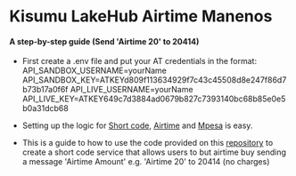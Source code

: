 # Kisumu LakeHub Airtime Manenos
#### A step-by-step guide (Send 'Airtime 20' to 20414)

- First create a .env file and put your AT credentials in the format:
API_SANDBOX_USERNAME=yourName
API_SANDBOX_KEY=ATKEYd809f113634929f7c43c45508d8e247f86d7b73b17a0f6f
API_LIVE_USERNAME=yourName
API_LIVE_KEY=ATKEY649c7d3884ad0679b827c7393140bc68b85e0e5b0a31dcb68

- Setting up the logic for [Short code](http://docs.africastalking.com/sms/sending#from), [Airtime](docs.africastalking.com/airtime) and [Mpesa](docs.africastalking.com/ussd) is easy. 

- This is a guide to how to use the code provided on this [repository](https://github.com/JaniKibichi/airtime-manenos) to create a short code service that allows users to but airtime buy sending a message 'Airtime Amount' e.g. 'Airtime 20' to 20414 (no charges)